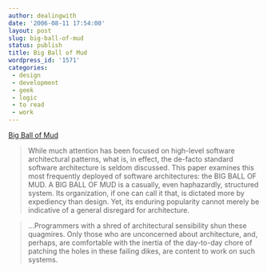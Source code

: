 ```yaml
---
author: dealingwith
date: '2006-08-11 17:54:00'
layout: post
slug: big-ball-of-mud
status: publish
title: Big Ball of Mud
wordpress_id: '1571'
categories:
 - design
 - development
 - geek
 - logic
 - to read
 - work
---
```


[Big Ball of Mud][1]

> While much attention has been focused on high-level software architectural patterns, what is, in effect, the de-facto standard software architecture is seldom discussed. This paper examines this most frequently deployed of software architectures: the BIG BALL OF MUD. A BIG BALL OF MUD is a casually, even haphazardly, structured system. Its organization, if one can call it that, is dictated more by expediency than design. Yet, its enduring popularity cannot merely be indicative of a general disregard for architecture.

>...Programmers with a shred of architectural sensibility shun these quagmires. Only those who are unconcerned about architecture, and, perhaps, are comfortable with the inertia of the day-to-day chore of patching the holes in these failing dikes, are content to work on such systems.

   [1]: http://www.laputan.org/mud/
